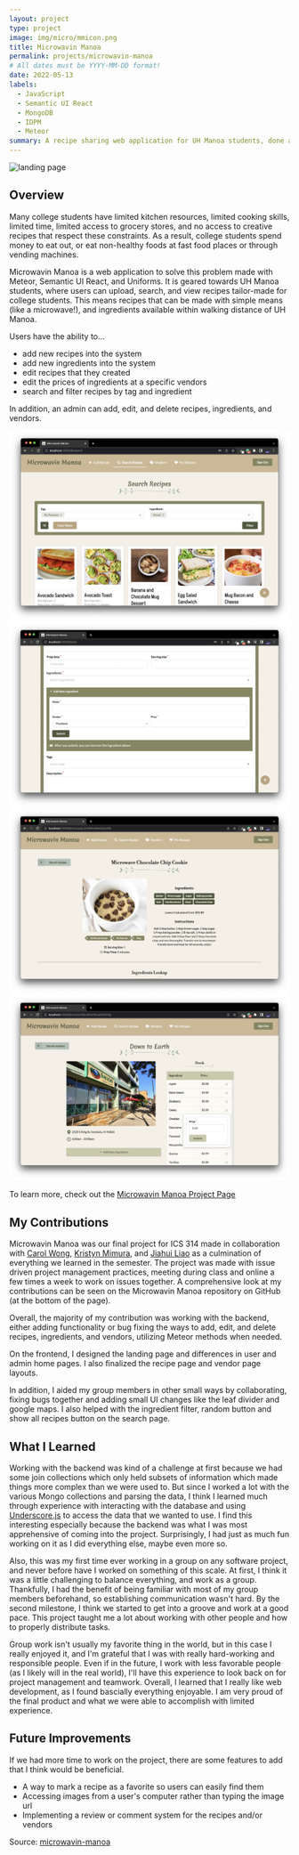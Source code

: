 ```yaml
---
layout: project
type: project
image: img/micro/mmicon.png
title: Microwavin Manoa
permalink: projects/microwavin-manoa
# All dates must be YYYY-MM-DD format!
date: 2022-05-13
labels:
  - JavaScript
  - Semantic UI React
  - MongoDB
  - IDPM
  - Meteor
summary: A recipe sharing web application for UH Manoa students, done as group final project for ICS 314
---
```


<img class="img-fluid" src="../img/micro/landing1.png" alt="landing page">

## Overview

Many college students have limited kitchen resources, limited cooking skills, limited time, limited access to grocery stores, and no access to creative recipes that respect these constraints. As a result, college students spend money to eat out, or eat non-healthy foods at fast food places or through vending machines.

Microwavin Manoa is a web application to solve this problem made with Meteor, Semantic UI React, and Uniforms. It is geared towards UH Manoa students, where users can upload, search, and view recipes tailor-made for college students. This means recipes that can be made with simple means (like a microwave!), and ingredients available within walking distance of UH Manoa.

Users have the ability to...
* add new recipes into the system
* add new ingredients into the system
* edit recipes that they created
* edit the prices of ingredients at a specific vendors
* search and filter recipes by tag and ingredient

In addition, an admin can add, edit, and delete recipes, ingredients, and vendors.

<div class=container>
  <div class="row">
    <div class="col"><img class="img-fluid" src="../img/micro/mmsearch.png" alt="search page"></div>
    <div class="col"><img class="img-fluid" src="../img/micro/mmadding.png" alt="add recipe"></div>
  </div>
  <div class="row">
    <div class="col"><img class="img-fluid" src="../img/micro/mmrecipe.png" alt="recipe"></div>
    <div class="col"><img class="img-fluid" src="../img/micro/mmvendor.png" alt="vendor"></div>
  </div>
</div>

To learn more, check out the [Microwavin Manoa Project Page](https://microwavin-manoa.github.io/)

## My Contributions

Microwavin Manoa was our final project for ICS 314 made in collaboration with [Carol Wong](https://carolwong492.github.io/), [Kristyn Mimura](https://kristyn-mimura.github.io/), and [Jiahui Liao](https://jiahuiliao.github.io/) as a culmination of everything we learned in the semester. The project was made with issue driven project management practices, meeting during class and online a few times a week to work on issues together. A comprehensive look at my contributions can be seen on the Microwavin Manoa repository on GitHub (at the bottom of the page).

Overall, the majority of my contribution was working with the backend, either adding functionality or bug fixing the ways to add, edit, and delete recipes, ingredients, and vendors, utilizing Meteor methods when needed.

On the frontend, I designed the landing page and differences in user and admin home pages. I also finalized the recipe page and vendor page layouts.

In addition, I aided my group members in other small ways by collaborating, fixing bugs together and adding small UI changes like the leaf divider and google maps. I also helped with the ingredient filter, random button and show all recipes button on the search page.

## What I Learned

Working with the backend was kind of a challenge at first because we had some join collections which only held subsets of information which made things more complex than we were used to. But since I worked a lot with the various Mongo collections and parsing the data, I think I learned much through experience with interacting with the database and using [Underscore.js](https://underscorejs.org/#) to access the data that we wanted to use. I find this interesting especially because the backend was what I was most apprehensive of coming into the project. Surprisingly, I had just as much fun working on it as I did everything else, maybe even more so.

Also, this was my first time ever working in a group on any software project, and never before have I worked on something of this scale. At first, I think it was a little challenging to balance everything, and work as a group. Thankfully, I had the benefit of being familiar with most of my group members beforehand, so establishing communication wasn't hard. By the second milestone, I think we started to get into a groove and work at a good pace. This project taught me a lot about working with other people and how to properly distribute tasks.

Group work isn't usually my favorite thing in the world, but in this case I really enjoyed it, and I'm grateful that I was with really hard-working and responsible people. Even if in the future, I work with less favorable people (as I likely will in the real world), I'll have this experience to look back on for project management and teamwork. Overall, I learned that I really like web development, as I found bascially everything enjoyable. I am very proud of the final product and what we were able to accomplish with limited experience.

## Future Improvements

If we had more time to work on the project, there are some features to add that I think would be beneficial.
* A way to mark a recipe as a favorite so users can easily find them
* Accessing images from a user's computer rather than typing the image url
* Implementing a review or comment system for the recipes and/or vendors

Source: <a href="https://github.com/microwavin-manoa"><i class="large github icon "></i>microwavin-manoa</a>

<br><br>


